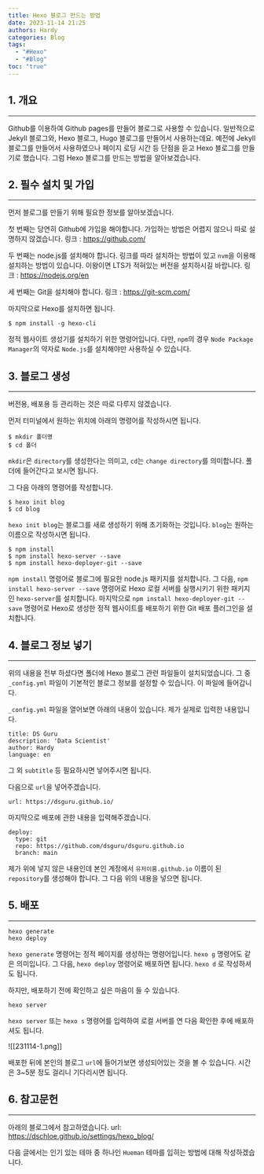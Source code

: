 ```yaml
---
title: Hexo 블로그 만드는 방법
date: 2023-11-14 21:25
authors: Hardy
categories: Blog
tags:
  - "#Hexo"
  - "#Blog"
toc: "true"
---
```


## 1. 개요
---
Github를 이용하여 Github pages를 만들어 블로그로 사용할 수 있습니다.
일반적으로 Jekyll 블로그와, Hexo 블로그, Hugo 블로그를 만들어서 사용하는데요.
예전에 Jekyll 블로그를 만들어서 사용하였으나 페이지 로딩 시간 등 단점을 듣고 Hexo 블로그를 만들기로 했습니다. 그럼 Hexo 블로그를 만드는 방법을 알아보겠습니다.



## 2. 필수 설치 및 가입
---
먼저 블로그를 만들기 위해 필요한 정보를 알아보겠습니다.

첫 번째는 당연히 Github에 가입을 해야합니다.
가입하는 방법은 어렵지 않으니 따로 설명하지 않겠습니다.
링크 : https://github.com/

두 번째는 node.js를 설치해야 합니다.
링크를 따라 설치하는 방법이 있고 `nvm`을 이용해 설치하는 방법이 있습니다.
이왕이면 LTS가 적혀있는 버전을 설치하시길 바랍니다.
링크 : https://nodejs.org/en

세  번째는 Git을 설치해야 합니다.
링크 : https://git-scm.com/

마지막으로 Hexo를 설치하면 됩니다.

```
$ npm install -g hexo-cli
```

정적 웹사이트 생성기를 설치하기 위한 명령어입니다.
다만, `npm`의 경우 `Node Package Manager`의 약자로 `Node.js`를 설치해야만 사용하실 수 있습니다.



## 3. 블로그 생성
---
버전용, 배포용 등 관리하는 것은 따로 다루지 않겠습니다.

먼저 터미널에서 원하는 위치에 아래의 명령어를 작성하시면 됩니다.

```
$ mkdir 폴더명
$ cd 폴더
```

`mkdir`은 `directory`를 생성한다는 의미고, `cd`는 `change directory`를 의미합니다. 폴더에 들어간다고 보시면 됩니다.

그 다음 아래의 명령어를 작성합니다.

```
$ hexo init blog
$ cd blog
```

`hexo init blog`는 블로그를 새로 생성하기 위해 초기화하는 것입니다. `blog`는 원하는 이름으로 작성하시면 됩니다.

```
$ npm install
$ npm install hexo-server --save
$ npm install hexo-deployer-git --save
```

`npm install` 명령어로 블로그에 필요한 node.js 패키지를 설치합니다.
그 다음, `npm install hexo-server --save` 명령어로 Hexo 로컬 서버를 실행시키기 위한 패키지인 `hexo-server`를 설치합니다.
마지막으로 `npm install hexo-deployer-git --save` 명령어로 Hexo로 생성한 정적 웹사이트를 배포하기 위한 Git 배포 플러그인을 설치합니다.



## 4. 블로그 정보 넣기
---
위의 내용을 전부 하셨다면 폴더에 Hexo 블로그 관련 파일들이 설치되었습니다.
그 중 `_config.yml` 파일이 기본적인 블로그 정보를 설정할 수 있습니다. 이 파일에 들어갑니다.

`_config.yml` 파일을 열어보면 아래의 내용이 있습니다. 제가 실제로 입력한 내용입니다.

```
title: DS Guru
description: 'Data Scientist'
author: Hardy
language: en
```

그 외 `subtitle` 등 필요하시면 넣어주시면 됩니다.

다음으로 `url`을 넣어주겠습니다.

```
url: https://dsguru.github.io/
```

마지막으로 배포에 관한 내용을 입력해주겠습니다.

```
deploy:
  type: git
  repo: https://github.com/dsguru/dsguru.github.io
  branch: main
```

제가 위에 넣지 않은 내용인데 본인 계정에서 `유저이름.github.io` 이름이 된  `repository`를 생성해야 합니다.
그 다음 위의 내용을 넣으면 됩니다.

## 5. 배포
---
```
hexo generate
hexo deploy
```

`hexo generate` 명령어는 정적 페이지를 생성하는 명령어입니다. `hexo g` 명령어도 같은 의미입니다.
그 다음, `hexo deploy` 명령어로 배포하면 됩니다. `hexo d` 로 작성하셔도 됩니다.

하지만, 배포하기 전에 확인하고 싶은 마음이 들 수 있습니다.

```
hexo server
```

`hexo server` 또는 `hexo s` 명령어를 입력하여 로컬 서버를 연 다음 확인한 후에 배포하셔도 됩니다.

![[231114-1.png]]

배포한 뒤에 본인의 블로그 `url`에 들어가보면 생성되어있는 것을 볼 수 있습니다.
시간은 3~5분 정도 걸리니 기다리시면 됩니다.



## 6. 참고문헌
---
아래의 블로그에서 참고하였습니다.
url: https://dschloe.github.io/settings/hexo_blog/

다음 글에서는 인기 있는 테마 중 하나인 `Hueman` 테마를 입히는 방법에 대해 작성하겠습니다.